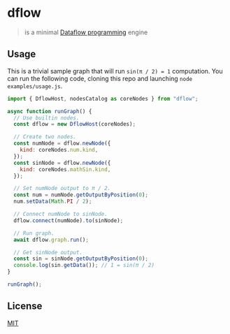 # dflow

> is a minimal [Dataflow programming][dataflow-wikipedia] engine

## Usage

This is a trivial sample graph that will run `sin(π / 2) = 1` computation. You
can run the following code, cloning this repo and launching
`node examples/usage.js`.

```js
import { DflowHost, nodesCatalog as coreNodes } from "dflow";

async function runGraph() {
  // Use builtin nodes.
  const dflow = new DflowHost(coreNodes);

  // Create two nodes.
  const numNode = dflow.newNode({
    kind: coreNodes.num.kind,
  });
  const sinNode = dflow.newNode({
    kind: coreNodes.mathSin.kind,
  });

  // Set numNode output to π / 2.
  const num = numNode.getOutputByPosition(0);
  num.setData(Math.PI / 2);

  // Connect numNode to sinNode.
  dflow.connect(numNode).to(sinNode);

  // Run graph.
  await dflow.graph.run();

  // Get sinNode output.
  const sin = sinNode.getOutputByPosition(0);
  console.log(sin.getData()); // 1 = sin(π / 2)
}

runGraph();
```

## License

[MIT](http://g14n.info/mit-license)

[dataflow-wikipedia]: http://en.wikipedia.org/wiki/Dataflow_programming "Dataflow programming"
